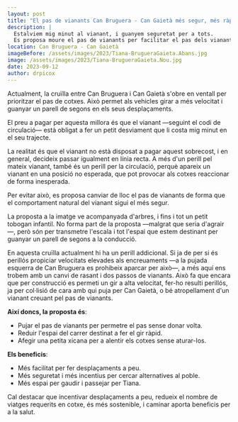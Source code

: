 ```yaml
---
layout: post
title: "El pas de vianants Can Bruguera - Can Gaietà més segur, més ràpid"
description: |
  Estalviem mig minut al vianant, i guanyem seguretat per a tots.
  Es proposa moure el pas de vianants per facilitar el pas dels vianants i augmentar la seguretat dels desplaçaments.
location: Can Bruguera - Can Gaietà
imageBefore: /assets/images/2023/Tiana-BrugueraGaieta.Abans.jpg
image: /assets/images/2023/Tiana-BrugueraGaieta.Nou.jpg
date: 2023-09-12
author: drpicox
---
```


Actualment, la cruïlla entre Can Bruguera i Can Gaietà s'obre en ventall per prioritzar el pas de cotxes. Això permet als vehicles girar a més velocitat i guanyar un parell de segons en els seus desplaçaments.

El preu a pagar per aquesta millora és que el vianant —seguint el codi de circulació— està obligat a fer un petit desviament que li costa mig minut en el seu trajecte.

La realitat és que el vianant no està disposat a pagar aquest sobrecost, i en general, decideix passar igualment en línia recta. A més d'un perill pel mateix vianant, també és un perill per la circulació, perquè apareix un vianant en una posició no esperada, que pot provocar als cotxes reaccionar de forma inesperada.

Per evitar això, es proposa canviar de lloc el pas de vianants de forma que el comportament natural del vianant sigui el més segur.

La proposta a la imatge ve acompanyada d'arbres, i fins i tot un petit tobogan infantil. No forma part de la proposta —malgrat que seria d'agrair—, però són per transmetre l'escala i tot l'espai que estem destinant per guanyar un parell de segons a la conducció.

En aquesta cruïlla actualment hi ha un perill addicional. Si ja de per si és perillós propiciar velocitats elevades als encreuaments —a la pujada esquerra de Can Bruguera es prohibeix aparcar per això—, a més aquí ens trobem amb un canvi de rasant i dos passos de vianants. Això fa que encara que per construcció es permeti un gir a alta velocitat, fer-ho resulti perillós, ja per col·lisió de cara amb qui puja per Can Gaietà, o bé atropellament d'un vianant creuant pel pas de vianants.

**Així doncs, la proposta és**:

- Pujar el pas de vianants per permetre el pas sense donar volta.
- Reduir l'espai del carrer destinat a fer el gir ràpid.
- Afegir una petita xicana per a alentir els cotxes sense aturar-los.

**Els beneficis**:

- Més facilitat per fer desplaçaments a peu.
- Més seguretat i més incentius per cercar alternatives al poble.
- Més espai per gaudir i passejar per Tiana.

Cal destacar que incentivar desplaçaments a peu, redueix el nombre de viatges requerits en cotxe, és més sostenible, i caminar aporta beneficis per a la salut.
